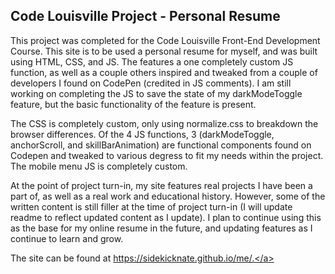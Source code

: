 <h2>Code Louisville Project - Personal Resume</h2>

This project was completed for the Code Louisville Front-End Development Course. This site is to be used a personal resume for myself, and was built using HTML, CSS, and JS. The features a one completely custom JS function, as well as a couple others inspired and tweaked from a couple of developers I found on CodePen (credited in JS comments). I am still working on completing the JS to save the state of my darkModeToggle feature, but the basic functionality of the feature is present. 

The CSS is completely custom, only using normalize.css to breakdown the browser differences. Of the 4 JS functions, 3 (darkModeToggle, anchorScroll, and skillBarAnimation) are functional components found on Codepen and tweaked to various degress to fit my needs within the project. The mobile menu JS is completely custom.

At the point of project turn-in, my site features real projects I have been a part of, as well as a real work and educational history. However, some of the written content is still filler at the time of project turn-in (I will update readme to reflect updated content as I update). I plan to continue using this as the base for my online resume in the future, and updating features as I continue to learn and grow.

The site can be found at <a href="https://sidekicknate.github.io/me/" target="blank">https://sidekicknate.github.io/me/.</a>
